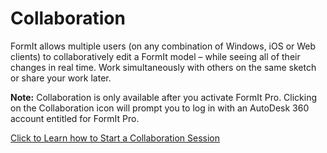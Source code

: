 # Collaboration

FormIt allows multiple users \(on any combination of Windows, iOS or Web clients\) to collaboratively edit a FormIt model – while seeing all of their changes in real time. Work simultaneously with others on the same sketch or share your work later.

**Note:** Collaboration is only available after you activate FormIt Pro. Clicking on the Collaboration icon will prompt you to log in with an AutoDesk 360 account entitled for FormIt Pro.

[Click to Learn how to Start a Collaboration Session](../tool-library/collaboration.md)

